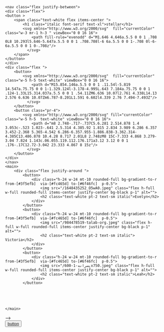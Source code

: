     <nav class="flex justify-between">
    <div class="flex">
    <button >
        <span class="text-white flex items-center ">
            <h1 class="italic font-serif text-xl">stellar</h1>
            <svg xmlns="http://www.w3.org/2000/svg"  fill="currentColor" class="w-3 mr-1 h-3 " viewBox="0 0 16 16">
                <path fill-rule="evenodd" d="M1.646 4.646a.5.5 0 0 1 .708 0L8 10.293l5.646-5.647a.5.5 0 0 1 .708.708l-6 6a.5.5 0 0 1-.708 0l-6-6a.5.5 0 0 1 0-.708z"/>
              </svg>
        </span>
    </button>
    </div>
    <div class="flex ">
        <button>
            <svg xmlns="http://www.w3.org/2000/svg"  fill="currentColor" class="w-5 h-5 text-white" viewBox="0 0 16 16">
                <path d="M15.854.146a.5.5 0 0 1 .11.54l-5.819 14.547a.75.75 0 0 1-1.329.124l-3.178-4.995L.643 7.184a.75.75 0 0 1 .124-1.33L15.314.037a.5.5 0 0 1 .54.11ZM6.636 10.07l2.761 4.338L14.13 2.576 6.636 10.07Zm6.787-8.201L1.591 6.602l4.339 2.76 7.494-7.493Z"/>
              </svg>
        </button>
        <button class="pr-4">
            <svg xmlns="http://www.w3.org/2000/svg" fill="currentColor" class="w-5 h-5  text-white" viewBox="0 0 16 16">
                <path d="m8 2.748-.717-.737C5.6.281 2.514.878 1.4 3.053c-.523 1.023-.641 2.5.314 4.385.92 1.815 2.834 3.989 6.286 6.357 3.452-2.368 5.365-4.542 6.286-6.357.955-1.886.838-3.362.314-4.385C13.486.878 10.4.28 8.717 2.01L8 2.748zM8 15C-7.333 4.868 3.279-3.04 7.824 1.143c.06.055.119.112.176.171a3.12 3.12 0 0 1 .176-.17C12.72-3.042 23.333 4.867 8 15z"/>
              </svg>
        </button>
    </div>
    </nav>
    <main>
        <div class="flex justify-around ">
            <button>
                <div class="h-24 w-24 mt-10 rounded-full bg-gradient-to-r  from-[#3f5efb]  via-[#fc465d] to-[#6f46fc]  p-0.5">
                    <img src="/1648435252_O5wA0.jpeg" class="flex h-full w-full rounded-full items-center justify-center bg-black p-1" alt="">
                    <h2 class="text-white pt-2 text-sm italic">Evelyn</h2>
                </div>
            </button>
            <button>
                <div class="h-24 w-24 mt-10 rounded-full bg-gradient-to-r  from-[#3f5efb]  via-[#fc465d] to-[#6f46fc]  p-0.5">
                    <img src="/984478519-talab-org.jpeg" class="flex h-full w-full rounded-full items-center justify-center bg-black p-1" alt="">
                    <h2 class="text-white pt-2 text-sm italic">	Victoria</h2>
                </div>
            </button>
            <button>
                <div class="h-24 w-24 mt-10 rounded-full bg-gradient-to-r  from-[#3f5efb]  via-[#fc465d] to-[#6f46fc]  p-0.5">
                    <img src="/پسرانه-1-600x750.jpeg" class="flex h-full w-full rounded-full items-center justify-center bg-black p-1" alt="">
                    <h2 class="text-white pt-2 text-sm italic">Leah</h2>
                </div>
            </button>
          
          
            
            
       
    </main>
</header> -->
    


<div class="flex justify-center mt-8">
    <button class="bg-blue-500 px-8 rounded-3xl py-2 hover:bg-blue-600 transition-all duration-300 ">
        <a class="text-white " href="">button</a>
     </button>
</div>
